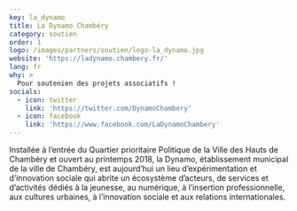 ```yaml
---
key: la_dynamo
title: La Dynamo Chambéry
category: soutien
order: 1
logo: /images/partners/soutien/logo-la_dynamo.jpg
website: 'https://ladynamo.chambery.fr/'
lang: fr
why: >
  Pour soutenien des projets associatifs !
socials:
  - icon: twitter
    link: 'https://twitter.com/DynamoChambery'
  - icon: facebook
    link: 'https://www.facebook.com/LaDynamoChambery'
---
```

Installée à l’entrée du Quartier prioritaire Politique de la Ville des Hauts de Chambéry et ouvert au printemps 2018, la Dynamo, établissement municipal de la ville de Chambéry, est aujourd’hui un lieu d’expérimentation et d’innovation sociale qui abrite un écosystème d’acteurs, de services et d’activités dédiés à la jeunesse, au numérique, à l’insertion professionnelle, aux cultures urbaines, à l’innovation sociale et aux relations internationales.

